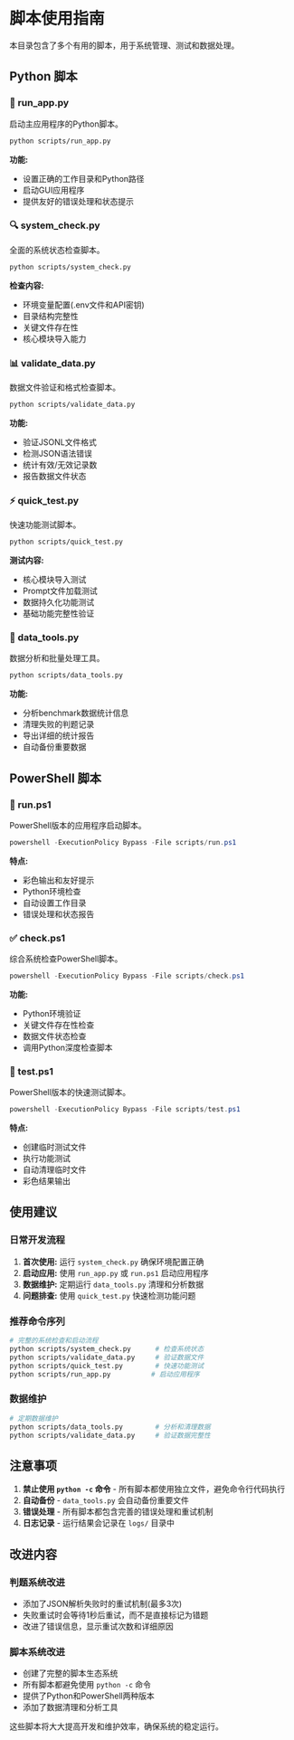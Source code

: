 # 脚本使用指南

本目录包含了多个有用的脚本，用于系统管理、测试和数据处理。

## Python 脚本

### 🚀 run_app.py
启动主应用程序的Python脚本。
```bash
python scripts/run_app.py
```
**功能:**
- 设置正确的工作目录和Python路径
- 启动GUI应用程序
- 提供友好的错误处理和状态提示

### 🔍 system_check.py  
全面的系统状态检查脚本。
```bash
python scripts/system_check.py
```
**检查内容:**
- 环境变量配置(.env文件和API密钥)
- 目录结构完整性
- 关键文件存在性
- 核心模块导入能力

### 📊 validate_data.py
数据文件验证和格式检查脚本。
```bash
python scripts/validate_data.py
```
**功能:**
- 验证JSONL文件格式
- 检测JSON语法错误
- 统计有效/无效记录数
- 报告数据文件状态

### ⚡ quick_test.py
快速功能测试脚本。
```bash
python scripts/quick_test.py  
```
**测试内容:**
- 核心模块导入测试
- Prompt文件加载测试
- 数据持久化功能测试
- 基础功能完整性验证

### 🔧 data_tools.py
数据分析和批量处理工具。
```bash
python scripts/data_tools.py
```
**功能:**
- 分析benchmark数据统计信息
- 清理失败的判题记录
- 导出详细的统计报告
- 自动备份重要数据

## PowerShell 脚本

### 🏃 run.ps1
PowerShell版本的应用程序启动脚本。
```powershell
powershell -ExecutionPolicy Bypass -File scripts/run.ps1
```
**特点:**
- 彩色输出和友好提示
- Python环境检查
- 自动设置工作目录
- 错误处理和状态报告

### ✅ check.ps1
综合系统检查PowerShell脚本。
```powershell  
powershell -ExecutionPolicy Bypass -File scripts/check.ps1
```
**功能:**
- Python环境验证
- 关键文件存在性检查
- 数据文件状态检查
- 调用Python深度检查脚本

### 🧪 test.ps1
PowerShell版本的快速测试脚本。
```powershell
powershell -ExecutionPolicy Bypass -File scripts/test.ps1
```
**特点:**
- 创建临时测试文件
- 执行功能测试
- 自动清理临时文件
- 彩色结果输出

## 使用建议

### 日常开发流程
1. **首次使用:** 运行 `system_check.py` 确保环境配置正确
2. **启动应用:** 使用 `run_app.py` 或 `run.ps1` 启动应用程序
3. **数据维护:** 定期运行 `data_tools.py` 清理和分析数据
4. **问题排查:** 使用 `quick_test.py` 快速检测功能问题

### 推荐命令序列
```bash
# 完整的系统检查和启动流程
python scripts/system_check.py      # 检查系统状态
python scripts/validate_data.py     # 验证数据文件  
python scripts/quick_test.py        # 快速功能测试
python scripts/run_app.py          # 启动应用程序
```

### 数据维护
```bash
# 定期数据维护
python scripts/data_tools.py        # 分析和清理数据
python scripts/validate_data.py     # 验证数据完整性
```

## 注意事项

1. **禁止使用 `python -c` 命令** - 所有脚本都使用独立文件，避免命令行代码执行
2. **自动备份** - `data_tools.py` 会自动备份重要文件
3. **错误处理** - 所有脚本都包含完善的错误处理和重试机制
4. **日志记录** - 运行结果会记录在 `logs/` 目录中

## 改进内容

### 判题系统改进
- 添加了JSON解析失败时的重试机制(最多3次)
- 失败重试时会等待1秒后重试，而不是直接标记为错题
- 改进了错误信息，显示重试次数和详细原因

### 脚本系统改进  
- 创建了完整的脚本生态系统
- 所有脚本都避免使用 `python -c` 命令
- 提供了Python和PowerShell两种版本
- 添加了数据清理和分析工具

这些脚本将大大提高开发和维护效率，确保系统的稳定运行。